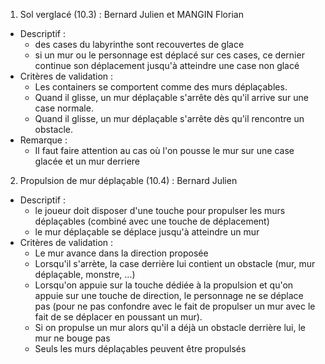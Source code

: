 1. Sol verglacé (10.3) : Bernard Julien et MANGIN Florian
- Descriptif :
  - des cases du labyrinthe sont recouvertes de glace
  - si un mur ou le personnage est déplacé sur ces cases, ce dernier continue son déplacement jusqu'à atteindre une case non glacé
- Critères de validation :
  - Les containers se comportent comme des murs déplaçables.
  - Quand il glisse, un mur déplaçable s'arrête dès qu'il arrive sur une case normale.
  - Quand il glisse, un mur déplaçable s'arrête dès qu'il rencontre un obstacle.
- Remarque :
  - Il faut faire attention au cas où l'on pousse le mur sur une case glacée et un mur derriere

2. Propulsion de mur déplaçable (10.4) : Bernard Julien
- Descriptif :
  - le joueur doit disposer d'une touche pour propulser les murs déplaçables (combiné avec une touche de déplacement)
  - le mur déplaçable se déplace jusqu'à atteindre un mur
- Critères de validation :
  - Le mur avance dans la direction proposée
  - Lorsqu'il s'arrète, la case derrière lui contient un obstacle (mur, mur déplaçable, monstre, ...)
  - Lorsqu'on appuie sur la touche dédiée à la propulsion et qu'on appuie sur une touche de direction,
    le personnage ne se déplace pas (pour ne pas confondre avec le fait de propulser un mur avec le fait de se
    déplacer en poussant un mur).
  - Si on propulse un mur alors qu'il a déjà un obstacle derrière lui, le mur ne bouge pas
  - Seuls les murs déplaçables peuvent être propulsés
